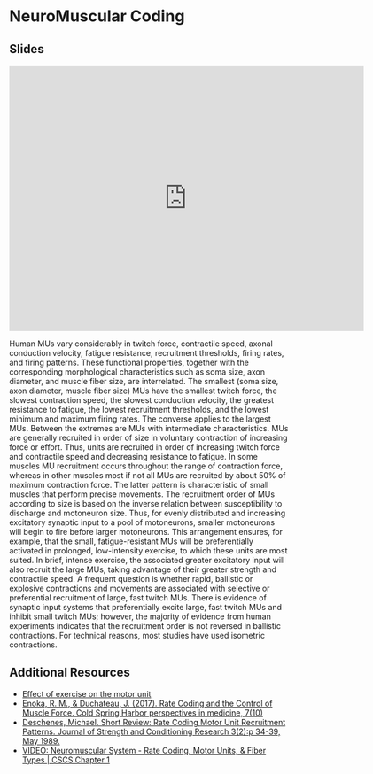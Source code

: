 # NeuroMuscular Coding


## Slides

<iframe src="https://docs.google.com/presentation/d/e/2PACX-1vQqR0PDtUVS1erVbRvHs1EKE_vkbghSws6QnuJHK7_gewAX_sKEBdDQH64TSphoFGdPdB2PV2663Yfh/embed?" frameborder="0" width="640" height="480" allowfullscreen="true" mozallowfullscreen="true" webkitallowfullscreen="true"></iframe>

Human MUs vary considerably in twitch force, contractile speed, axonal conduction velocity, fatigue resistance, recruitment thresholds, firing rates, and firing patterns. These functional properties, together with the corresponding morphological characteristics such as soma size, axon diameter, and muscle fiber size, are interrelated. The smallest (soma size, axon diameter, muscle fiber size) MUs have the smallest twitch force, the slowest contraction speed, the slowest conduction velocity, the greatest resistance to fatigue, the lowest recruitment thresholds, and the lowest minimum and maximum firing rates. The converse applies to the largest MUs. Between the extremes are MUs with intermediate characteristics. MUs are generally recruited in order of size in voluntary contraction of increasing force or effort. Thus, units are recruited in order of increasing twitch force and contractile speed and decreasing resistance to fatigue. In some muscles MU recruitment occurs throughout the range of contraction force, whereas in other muscles most if not all MUs are recruited by about 50% of maximum contraction force. The latter pattern is characteristic of small muscles that perform precise movements. The recruitment order of MUs according to size is based on the inverse relation between susceptibility to discharge and motoneuron size. Thus, for evenly distributed and increasing excitatory synaptic input to a pool of motoneurons, smaller motoneurons will begin to fire before larger motoneurons. This arrangement ensures, for example, that the small, fatigue-resistant MUs will be preferentially activated in prolonged, low-intensity exercise, to which these units are most suited. In brief, intense exercise, the associated greater excitatory input will also recruit the large MUs, taking advantage of their greater strength and contractile speed. A frequent question is whether rapid, ballistic or explosive contractions and movements are associated with selective or preferential recruitment of large, fast twitch MUs. There is evidence of synaptic input systems that preferentially excite large, fast twitch MUs and inhibit small twitch MUs; however, the majority of evidence from human experiments indicates that the recruitment order is not reversed in ballistic contractions. For technical reasons, most studies have used isometric contractions.


## Additional Resources

- [Effect of exercise on the motor unit](https://doi.org/10.1002/mus.880090203)
- [Enoka, R. M., & Duchateau, J. (2017). Rate Coding and the Control of Muscle Force. Cold Spring Harbor perspectives in medicine, 7(10)](https://doi.org/10.1101/cshperspect.a029702)
- [Deschenes, Michael. Short Review: Rate Coding Motor Unit Recruitment Patterns. Journal of Strength and Conditioning Research 3(2):p 34-39, May 1989.](https://doi.org/10.1101/cshperspect.a029702)
- [VIDEO: Neuromuscular System - Rate Coding, Motor Units, & Fiber Types | CSCS Chapter 1](https://youtu.be/KNoc23sgWFA)